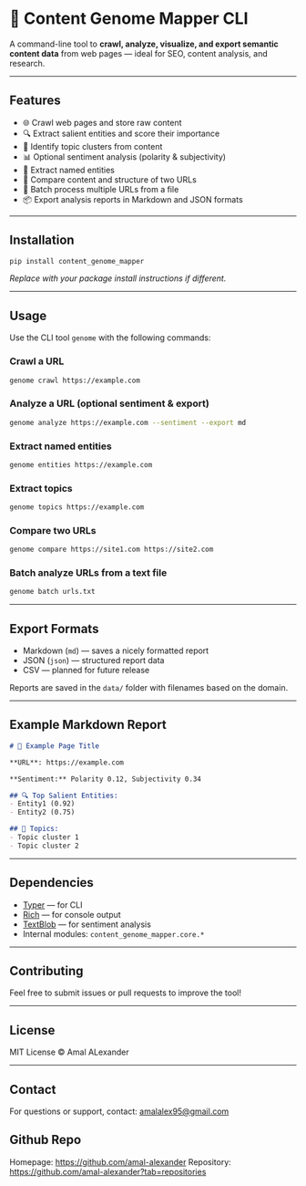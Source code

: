 # 🧬 Content Genome Mapper CLI

A command-line tool to **crawl, analyze, visualize, and export semantic content data** from web pages — ideal for SEO, content analysis, and research.

---

## Features

- 🌐 Crawl web pages and store raw content  
- 🔍 Extract salient entities and score their importance  
- 🧩 Identify topic clusters from content  
- 📊 Optional sentiment analysis (polarity & subjectivity)  
- 📍 Extract named entities  
- 🔄 Compare content and structure of two URLs  
- 🧬 Batch process multiple URLs from a file  
- 📦 Export analysis reports in Markdown and JSON formats  

---

## Installation

```bash
pip install content_genome_mapper
```

*Replace with your package install instructions if different.*

---

## Usage

Use the CLI tool `genome` with the following commands:

### Crawl a URL

```bash
genome crawl https://example.com
```

### Analyze a URL (optional sentiment & export)

```bash
genome analyze https://example.com --sentiment --export md
```

### Extract named entities

```bash
genome entities https://example.com
```

### Extract topics

```bash
genome topics https://example.com
```

### Compare two URLs

```bash
genome compare https://site1.com https://site2.com
```

### Batch analyze URLs from a text file

```bash
genome batch urls.txt
```

---

## Export Formats

- Markdown (`md`) — saves a nicely formatted report  
- JSON (`json`) — structured report data  
- CSV — planned for future release  

Reports are saved in the `data/` folder with filenames based on the domain.

---

## Example Markdown Report

```markdown
# 📌 Example Page Title

**URL**: https://example.com

**Sentiment:** Polarity 0.12, Subjectivity 0.34

## 🔍 Top Salient Entities:
- Entity1 (0.92)
- Entity2 (0.75)

## 🧩 Topics:
- Topic cluster 1
- Topic cluster 2
```

---

## Dependencies

- [Typer](https://typer.tiangolo.com/) — for CLI  
- [Rich](https://rich.readthedocs.io/) — for console output  
- [TextBlob](https://textblob.readthedocs.io/) — for sentiment analysis  
- Internal modules: `content_genome_mapper.core.*`

---

## Contributing

Feel free to submit issues or pull requests to improve the tool!

---

## License

MIT License © Amal ALexander

---

## Contact

For questions or support, contact: amalalex95@gmail.com

## Github Repo
Homepage: https://github.com/amal-alexander
Repository: https://github.com/amal-alexander?tab=repositories
